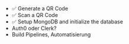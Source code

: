 - ✅ Generate a QR Code
- ✅ Scan a QR Code
- ✅ Setup MongoDB and initialize the database
- Auth0 oder Clerk?
- Build Pipelines, Automatisierung
